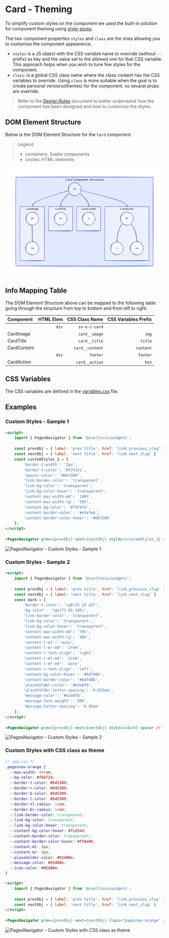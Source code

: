 # Card - Theming

To simplify custom styles on the component we used the built-in solution for component theming using [style-props].

The two component properties `styles` and `class` are the ones allowing you to customize the component appearence.

- `styles` is a JS object with the CSS variable name to override (without `--` prefix) as key and the value set to the allowed one for that CSS variable. This approach helps when you wish to tune few styles for the component.
- `class`: is a global CSS class name where the class content has the CSS variables to override. Using `class` is more suitable when the goal is to create personal versions(themes) for the component, so sevaral props are override;

> Refer to the [Design Rules] document to better understand how the component has been designed and how to customize the styles.

## DOM Element Structure

Below is the DOM Element Structure for the `Card` component.

> Legend
>
> - containers: Svelte components
> - circles: HTML elements

![Card](./assets/images/component_structure.png "Card Component - DOM Element Structure")

## Info Mapping Table

The DOM Element Structure above can be mapped to the following table going through the structure from top to bottom and from left to right.

| Component   | HTML Elem | CSS Class Name  | CSS Variables Prefix |
| :---------- | --------: | --------------: | -------------------: |
|             | `div`     | `sn-e-c-card`   |                      |
| CardImage   |           | `card__image`   | `img`                |
| CardTitle   |           | `card__title`   | `title`              |
| CardContent |           | `card__content` | `content`            |
|             | `div`     | `footer`        | `footer`             |
| CardAction  |           | `card__action`  | `btn`                |

## CSS Variables

The CSS variables are defined in the [variables.css](../../styles/components/card/variables.css) file.

## Examples

### Custom Styles - Sample 1

```html
<script>
    import { PagesNavigator } from '@sveltinio/widgets';

    const prevObj = { label: 'prev title', href: 'link_previous_slug' };
    const nextObj = { label: 'next title', href: 'link_next_slug' }
    const customStyles_1 = {
        'border-t-width': '2px',
        'border-t-color': '#374151',
        'spacer-color': '#6b7280',
        'link-border-color': 'transparent',
        'link-bg-color': 'transparent',
        'link-bg-color-hover': 'transparent',
        'content-max-width-md': '100%',
        'content-max-width-lg': '50%',
        'content-bg-color': '#f3f4f6',
        'content-border-color': '#e5e7eb',
        'content-border-color-hover': '#6b7280'
    };
</script>

<PagesNavigator prev={prevObj} next={nextObj} styles={customStyles_1} spacer />
```

<img src="./assets/images/custom_1.png" alt="PagesNavigator - Custom Styles - Sample 1" />

### Custom Styles - Sample 2

```html
<script>
    import { PagesNavigator } from '@sveltinio/widgets';

    const prevObj = { label: 'prev title', href: 'link_previous_slug' };
    const nextObj = { label: 'next title', href: 'link_next_slug' }
    const dark = {
        'border-t-color': 'rgb(15 23 42)',
        'bg-color': 'rgb(71 85 105)',
        'link-border-color': 'transparent',
        'link-bg-color': 'transparent',
        'link-bg-color-hover': 'transparent',
        'content-max-width-md': '70%',
        'content-max-width-lg': '40%',
        'content-l-ml': 'auto',
        'content-l-mr-md': '2rem',
        'content-l-text-align': 'right',
        'content-r-ml-md': '2rem',
        'content-r-mr-md': 'auto',
        'content-r-text-align': 'left',
        'content-bg-color-hover': '#64748b',
        'content-border-color': '#64748b',
        'placeholder-color': '#e2e8f0',
        'placeholder-letter-spacing': '0.025em',
        'message-color': '#e2e8f0',
        'message-font-weight': '500',
        'message-letter-spacing': '0.05em'
    };
</script>

<PagesNavigator prev={prevObj} next={nextObj} styles={dark} spacer />
```

<img src="./assets/images/custom_2.png" alt="PagesNavigator - Custom Styles - Sample 2" />

### Custom Styles with CSS class as theme

```css
/* app.css */
.pagesnav-orange {
  --max-width: 80rem;
  --bg-color: #fbbf24;
  --border-t-color: #b45309;
  --border-r-color: #b45309;
  --border-b-color: #b45309;
  --border-l-color: #b45309;
  --border-tl-radius: 1rem;
  --border-br-radius: 1rem;
  --link-border-color: transparent;
  --link-bg-color: transparent;
  --link-bg-color-hover: transparent;
  --content-bg-color-hover: #fcd34d;
  --content-border-color: transparent;
  --content-border-color-hover: #f59e0b;
  --content-ml: 4px;
  --content-mr: 4px;
  --placeholder-color: #92400e;
  --message-color: #92400e;
  --icon-color: #92400e;
}
```

```html
<script>
    import { PagesNavigator } from '@sveltinio/widgets';

    const prevObj = { label: 'prev title', href: 'link_previous_slug' };
    const nextObj = { label: 'next title', href: 'link_next_slug' }
</script>

<PagesNavigator prev={prevObj} next={nextObj} class="pagesnav-orange" />
```

<img src="./assets/images/custom_3.png" alt="PagesNavigator - Custom Styles with CSS class as theme" />

<!-- Resources -->
[style-props]: https://svelte.dev/docs#template-syntax-component-directives---style-props
[Design Rules]: https://github.com/sveltinio/components-library/blob/main/docs/design-rules.md
